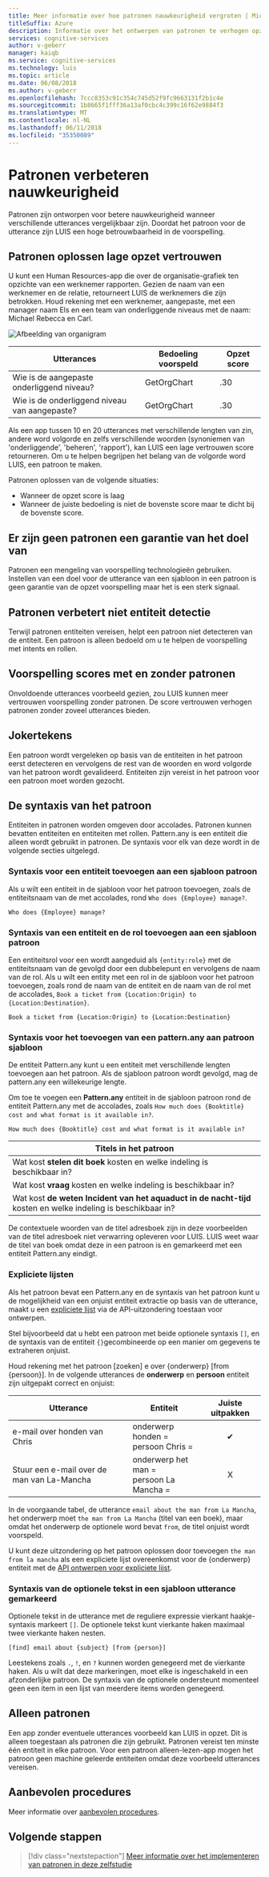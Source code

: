 ```yaml
---
title: Meer informatie over hoe patronen nauwkeurigheid vergroten | Microsoft Docs
titleSuffix: Azure
description: Informatie over het ontwerpen van patronen te verhogen opzet voorspelling scores en entiteiten te vinden.
services: cognitive-services
author: v-geberr
manager: kaiqb
ms.service: cognitive-services
ms.technology: luis
ms.topic: article
ms.date: 06/08/2018
ms.author: v-geberr
ms.openlocfilehash: 7ccc8353c91c354c745d52f9fc9663131f2b1c4e
ms.sourcegitcommit: 1b8665f1fff36a13af0cbc4c399c16f62e9884f3
ms.translationtype: MT
ms.contentlocale: nl-NL
ms.lasthandoff: 06/11/2018
ms.locfileid: "35350089"
---
```

# <a name="patterns-improve-prediction-accuracy"></a>Patronen verbeteren nauwkeurigheid
Patronen zijn ontworpen voor betere nauwkeurigheid wanneer verschillende utterances vergelijkbaar zijn. Doordat het patroon voor de utterance zijn LUIS een hoge betrouwbaarheid in de voorspelling. 

## <a name="patterns-solve-low-intent-confidence"></a>Patronen oplossen lage opzet vertrouwen
U kunt een Human Resources-app die over de organisatie-grafiek ten opzichte van een werknemer rapporten. Gezien de naam van een werknemer en de relatie, retourneert LUIS de werknemers die zijn betrokken. Houd rekening met een werknemer, aangepaste, met een manager naam Els en een team van onderliggende niveaus met de naam: Michael Rebecca en Carl.

![Afbeelding van organigram](./media/luis-concept-patterns/org-chart.png)

|Utterances|Bedoeling voorspeld|Opzet score|
|--|--|--|
|Wie is de aangepaste onderliggend niveau?|GetOrgChart|.30|
|Wie is de onderliggend niveau van aangepaste?|GetOrgChart|.30|

Als een app tussen 10 en 20 utterances met verschillende lengten van zin, andere word volgorde en zelfs verschillende woorden (synoniemen van 'onderliggende', 'beheren', 'rapport'), kan LUIS een lage vertrouwen score retourneren. Om u te helpen begrijpen het belang van de volgorde word LUIS, een patroon te maken. 

Patronen oplossen van de volgende situaties: 

* Wanneer de opzet score is laag
* Wanneer de juiste bedoeling is niet de bovenste score maar te dicht bij de bovenste score. 

## <a name="patterns-are-not-a-guarantee-of-intent"></a>Er zijn geen patronen een garantie van het doel van
Patronen een mengeling van voorspelling technologieën gebruiken. Instellen van een doel voor de utterance van een sjabloon in een patroon is geen garantie van de opzet voorspelling maar het is een sterk signaal. 

## <a name="patterns-do-not-improve-entity-detection"></a>Patronen verbetert niet entiteit detectie
Terwijl patronen entiteiten vereisen, helpt een patroon niet detecteren van de entiteit. Een patroon is alleen bedoeld om u te helpen de voorspelling met intents en rollen.  

## <a name="prediction-scores-with-and-without-patterns"></a>Voorspelling scores met en zonder patronen
Onvoldoende utterances voorbeeld gezien, zou LUIS kunnen meer vertrouwen voorspelling zonder patronen. De score vertrouwen verhogen patronen zonder zoveel utterances bieden.  

## <a name="pattern-matching"></a>Jokertekens
Een patroon wordt vergeleken op basis van de entiteiten in het patroon eerst detecteren en vervolgens de rest van de woorden en word volgorde van het patroon wordt gevalideerd. Entiteiten zijn vereist in het patroon voor een patroon moet worden gezocht. 

## <a name="pattern-syntax"></a>De syntaxis van het patroon
Entiteiten in patronen worden omgeven door accolades. Patronen kunnen bevatten entiteiten en entiteiten met rollen. Pattern.any is een entiteit die alleen wordt gebruikt in patronen. De syntaxis voor elk van deze wordt in de volgende secties uitgelegd.

### <a name="syntax-to-add-an-entity-to-a-pattern-template"></a>Syntaxis voor een entiteit toevoegen aan een sjabloon patroon
Als u wilt een entiteit in de sjabloon voor het patroon toevoegen, zoals de entiteitsnaam van de met accolades, rond `Who does {Employee} manage?`. 

```
Who does {Employee} manage?
```

### <a name="syntax-to-add-an-entity-and-role-to-a-pattern-template"></a>Syntaxis van een entiteit en de rol toevoegen aan een sjabloon patroon
Een entiteitsrol voor een wordt aangeduid als `{entity:role}` met de entiteitsnaam van de gevolgd door een dubbelepunt en vervolgens de naam van de rol. Als u wilt een entity met een rol in de sjabloon voor het patroon toevoegen, zoals rond de naam van de entiteit en de naam van de rol met de accolades, `Book a ticket from {Location:Origin} to {Location:Destination}`. 

```
Book a ticket from {Location:Origin} to {Location:Destination}
```

### <a name="syntax-to-add-a-patternany-to-pattern-template"></a>Syntaxis voor het toevoegen van een pattern.any aan patroon sjabloon
De entiteit Pattern.any kunt u een entiteit met verschillende lengten toevoegen aan het patroon. Als de sjabloon patroon wordt gevolgd, mag de pattern.any een willekeurige lengte. 

Om toe te voegen een **Pattern.any** entiteit in de sjabloon patroon rond de entiteit Pattern.any met de accolades, zoals `How much does {Booktitle} cost and what format is it available in?`.  

```
How much does {Booktitle} cost and what format is it available in?
```

|Titels in het patroon|
|--|
|Wat kost **stelen dit boek** kosten en welke indeling is beschikbaar in?|
|Wat kost **vraag** kosten en welke indeling is beschikbaar in?|
|Wat kost **de weten Incident van het aquaduct in de nacht-tijd** kosten en welke indeling is beschikbaar in?| 

De contextuele woorden van de titel adresboek zijn in deze voorbeelden van de titel adresboek niet verwarring opleveren voor LUIS. LUIS weet waar de titel van boek omdat deze in een patroon is en gemarkeerd met een entiteit Pattern.any eindigt.

### <a name="explicit-lists"></a>Expliciete lijsten
Als het patroon bevat een Pattern.any en de syntaxis van het patroon kunt u de mogelijkheid van een onjuist entiteit extractie op basis van de utterance, maakt u een [expliciete lijst](https://aka.ms/ExplicitList) via de API-uitzondering toestaan voor ontwerpen. 

Stel bijvoorbeeld dat u hebt een patroon met beide optionele syntaxis `[]`, en de syntaxis van de entiteit `{}`gecombineerde op een manier om gegevens te extraheren onjuist.

Houd rekening met het patroon [zoeken] e over {onderwerp} [from {persoon}]. In de volgende utterances de **onderwerp** en **persoon** entiteit zijn uitgepakt correct en onjuist:

|Utterance|Entiteit|Juiste uitpakken|
|--|--|:--:|
|e-mail over honden van Chris|onderwerp honden =<br>persoon Chris =|✔|
|Stuur een e-mail over de man van La-Mancha|onderwerp het man =<br>persoon La Mancha =|X|

In de voorgaande tabel, de utterance `email about the man from La Mancha`, het onderwerp moet `the man from La Mancha` (titel van een boek), maar omdat het onderwerp de optionele word bevat `from`, de titel onjuist wordt voorspeld. 

U kunt deze uitzondering op het patroon oplossen door toevoegen `the man from la mancha` als een expliciete lijst overeenkomst voor de {onderwerp} entiteit met de [API ontwerpen voor expliciete lijst](https://aka.ms/ExplicitList).

### <a name="syntax-to-mark-optional-text-in-a-template-utterance"></a>Syntaxis van de optionele tekst in een sjabloon utterance gemarkeerd
Optionele tekst in de utterance met de reguliere expressie vierkant haakje-syntaxis markeert `[]`. De optionele tekst kunt vierkante haken maximaal twee vierkante haken nesten.

```
[find] email about {subject} [from {person}]
```

Leestekens zoals `.`, `!`, en `?` kunnen worden genegeerd met de vierkante haken. Als u wilt dat deze markeringen, moet elke is ingeschakeld in een afzonderlijke patroon. De syntaxis van de optionele ondersteunt momenteel geen een item in een lijst van meerdere items worden genegeerd.

## <a name="patterns-only"></a>Alleen patronen
Een app zonder eventuele utterances voorbeeld kan LUIS in opzet. Dit is alleen toegestaan als patronen die zijn gebruikt. Patronen vereist ten minste één entiteit in elke patroon. Voor een patroon alleen-lezen-app mogen het patroon geen machine geleerde entiteiten omdat deze voorbeeld utterances vereisen. 

## <a name="best-practices"></a>Aanbevolen procedures
Meer informatie over [aanbevolen procedures](luis-concept-best-practices.md).

## <a name="next-steps"></a>Volgende stappen

> [!div class="nextstepaction"]
> [Meer informatie over het implementeren van patronen in deze zelfstudie](luis-tutorial-pattern.md)

[LUIS]: luis-reference-regions.md
